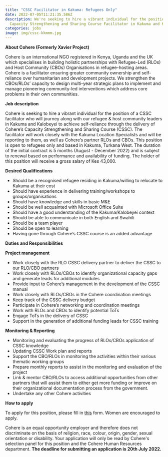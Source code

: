 ```yaml
---
title: "CSSC Facilitator in Kakuma: Refugees Only"
date: 2022-07-05T11:21:35.586Z
description: We're seeking to hire a vibrant individual for the position of
  Capacity Strengthening and Sharing Course Facilitator in Kakuma and Kalobeyei.
categories: jobs
image: img/cssc-kkmmm.jpg
---
```

**About Cohere (Formerly Xavier Project)**

Cohere is an international NGO registered in Kenya, Uganda and the UK which specialises in building holistic partnerships with Refugee-Led (RLOs) and Host Community (CBOs) Organisations in refugee-hosting areas. Cohere is a facilitator ensuring greater community ownership and self-reliance over humanitarian and development projects. We strengthen the CBOs/RLOs’ capacity to design multi-year strategic plans to implement and manage pioneering community-led interventions which address core problems in their own communities.

**Job description**

Cohere is seeking to hire a vibrant individual for the position of a CSSC facilitator who will journey along with our refugee & host community leaders in Kakuma and Kalobeyei to achieve self-reliance through the delivery of Cohere’s Capacity Strengthening and Sharing Course (CSSC). The facilitator will work closely with the Kakuma Location Specialists and will be reporting to them, as well as Cohere’s partner RLOs and CBOs. This position is open to refugees only and based in Kakuma, Turkana West. The duration of the initial contract is 5 months (August - December 2022) and is subject to renewal based on performance and availability of funding. The holder of this position will receive a gross salary of Kes 43,000.

**Desired Qualifications**

* Should be a recognised refugee residing in Kakuma/willing to relocate to Kakuma at their cost
* Should have experience in delivering training/workshops to groups/organisations
* Should have knowledge and skills in basic M&E
* Should be well acquainted with Microsoft Office Suite
* Should have a good understanding of the Kakuma/Kalobeyei context
* Should be able to communicate in both English and Swahili
* Should be a team player
* Should be open to learning
* Having gone through Cohere’s CSSC course is an added advantage

**Duties and Responsibilities**

**Project management**

* Work closely with the RLO CSSC delivery partner to deliver the CSSC to our RLO/CBO partners 
* Work closely with RLOs/CBOs to identify organizational capacity gaps and generate leads for additional modules
* Provide input to Cohere’s management in the development of the CSSC manual
* Work closely with RLOs/CBOs in the Cohere coordination meetings
* Keep track of the CSSC delivery budget
* Participate in Cohere’s networking and coordination meetings
* Work with RLOs and CBOs to identify potential ToTs
* Engage ToTs in the delivery of CSSC
* Support in the generation of additional funding leads for CSSC training

**Monitoring & Reporting**

* Monitoring and evaluating the progress of RLOs/CBOs application of CSSC knowledge
* Updating CSSC Work plan and reports
* Support the CBO/RLOs in monitoring the activities within their various thematic working groups
* Prepare monthly reports to assist in the monitoring and evaluation of the project
* Link & mentor CBO/RLOs to access additional opportunities from other partners that will assist them to either get more funding or improve on their organizational documentation process from the government.
* Undertake any other Cohere activities 

**How to apply**

To apply for this position, please fill in [this](https://forms.gle/UmY4JAFNqoVkE8CZ8) form. Women are encouraged to apply. 

Cohere is an equal opportunity employer and therefore does not discriminate on the basis of religion, race, colour, origin, gender, sexual orientation or disability. Your application will only be read by Cohere's selection panel for this position and the Cohere Human Resources department. **The deadline for submitting an application is 20th July 2022.**